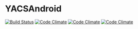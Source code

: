 # YACSAndroid

[![Build Status](https://img.shields.io/travis/YACS-RCOS/YACSAndroid/master.svg)](https://travis-ci.org/YACS-RCOS/YACSAndroid)
[![Code Climate](https://img.shields.io/codeclimate/coverage/github/YACS-RCOS/YACSAndroid.svg)](https://codeclimate.com/github/YACS-RCOS/YACSAndroid)
[![Code Climate](https://img.shields.io/codeclimate/github/YACS-RCOS/YACSAndroid.svg)](https://codeclimate.com/github/YACS-RCOS/YACSAndroid)
[![Code Climate](https://img.shields.io/codeclimate/issues/github/YACS-RCOS/YACSAndroid.svg)](https://codeclimate.com/github/YACS-RCOS/YACSAndroid)
